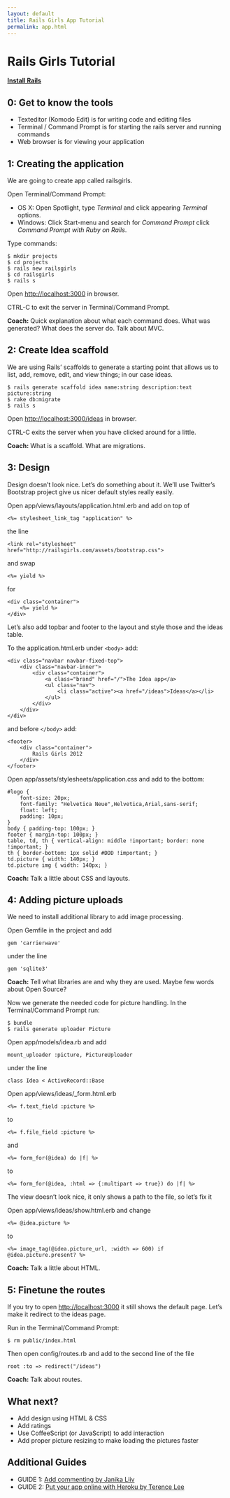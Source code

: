 ```yaml
---
layout: default
title: Rails Girls App Tutorial
permalink: app.html
---
```


# Rails Girls Tutorial
      
[**Install Rails**](/install)


## 0: Get to know the tools

* Texteditor (Komodo Edit) is for writing code and editing files
* Terminal / Command Prompt is for starting the rails server and running commands
* Web browser is for viewing your application


## 1: Creating the application

We are going to create app called railsgirls.

Open Terminal/Command Prompt:

* OS X: Open Spotlight, type *Terminal* and click appearing *Terminal* options.
* Windows: Click Start-menu and search for *Command Prompt* click *Command Prompt with Ruby on Rails*.

Type commands:

<pre><code><span class="ps1">$</span> mkdir projects
<span class="ps1">$</span> cd projects
<span class="ps1">$</span> rails new railsgirls
<span class="ps1">$</span> cd railsgirls
<span class="ps1">$</span> rails s</code></pre>

Open [http://localhost:3000](http://localhost:3000) in browser.

CTRL-C to exit the server in Terminal/Command Prompt.

**Coach:** Quick explanation about what each command does. What was generated? What does the server do. Talk about MVC.


## 2: Create Idea scaffold

We are using Rails&#8217; scaffolds to generate a starting point that allows us to list, add, remove, edit, and view things; in our case ideas.

<pre><code><span class="ps1">$</span> rails generate scaffold idea name:string description:text picture:string
<span class="ps1">$</span> rake db:migrate
<span class="ps1">$</span> rails s</code></pre>

Open [http://localhost:3000/ideas](http://localhost:3000/ideas) in browser.

CTRL-C exits the server when you have clicked around for a little.

**Coach:** What is a scaffold. What are migrations.


## 3: Design

Design doesn&#8217;t look nice. Let&#8217;s do something about it. We&#8217;ll use Twitter&#8217;s Bootstrap project give us nicer default styles really easily.

Open app/views/layouts/application.html.erb and add on top of

<pre><code>&lt;%= stylesheet_link_tag &quot;application&quot; %&gt;</code></pre>

the line

<pre><code>&lt;link rel=&quot;stylesheet&quot; href=&quot;http://railsgirls.com/assets/bootstrap.css&quot;&gt;</code></pre>

and swap

<pre><code>&lt;%= yield %&gt;</code></pre>

for

<pre><code>&lt;div class=&quot;container&quot;&gt;
    &lt;%= yield %&gt;
&lt;/div&gt;</code></pre>

Let&#8217;s also add topbar and footer to the layout and style those and the ideas table.

To the application.html.erb under <code>&lt;body&gt;</code> add:

<pre><code>&lt;div class=&quot;navbar navbar-fixed-top&quot;&gt;
    &lt;div class=&quot;navbar-inner&quot;&gt;
        &lt;div class=&quot;container"&gt;
            &lt;a class=&quot;brand&quot; href=&quot;/&quot;&gt;The Idea app&lt;/a&gt;
            &lt;ul class=&quot;nav&quot;>
                &lt;li class=&quot;active"&gt;&lt;a href=&quot;/ideas&quot;&gt;Ideas&lt;/a&gt;&lt;/li&gt;
            &lt;/ul&gt;
        &lt;/div&gt;
    &lt;/div&gt;
&lt;/div&gt;</code></pre>

and before <code>&lt;/body&gt;</code> add:

<pre><code>&lt;footer&gt;
    &lt;div class=&quot;container&quot;&gt;
        Rails Girls 2012
    &lt;/div&gt;
&lt;/footer&gt;</code></pre>

Open app/assets/stylesheets/application.css and add to the bottom:

<pre><code>#logo { 
    font-size: 20px;
    font-family: &quot;Helvetica Neue&quot;,Helvetica,Arial,sans-serif;
    float: left;
    padding: 10px;
}
body { padding-top: 100px; }
footer { margin-top: 100px; }
table, td, th { vertical-align: middle !important; border: none !important; }
th { border-bottom: 1px solid #DDD !important; }
td.picture { width: 140px; }
td.picture img { width: 140px; }</code></pre>

**Coach:** Talk a little about CSS and layouts.


## 4: Adding picture uploads

We need to install additional library to add image processing.

Open Gemfile in the project and add

<pre><code>gem &#39;carrierwave&#39;</code></pre>

under the line

<pre><code>gem &#39;sqlite3&#39;</code></pre>

**Coach:** Tell what libraries are and why they are used. Maybe few words about Open Source?

Now we generate the needed code for picture handling. In the Terminal/Command Prompt run:

<pre><code><span class="ps1">$</span> bundle
<span class="ps1">$</span> rails generate uploader Picture</code></pre>

Open app/models/idea.rb and add

<pre><code>mount_uploader :picture, PictureUploader</code></pre>

under the line

<pre><code>class Idea &lt; ActiveRecord::Base</code></pre>

Open app/views/ideas/_form.html.erb

<pre><code>&lt;%= f.text_field :picture %&gt;</code></pre>

to

<pre><code>&lt;%= f.file_field :picture %&gt;</code></pre>

and

<pre><code>&lt;%= form_for(@idea) do |f| %&gt;</code></pre>

to

<pre><code>&lt;%= form_for(@idea, :html =&gt; {:multipart =&gt; true}) do |f| %&gt;</code></pre>

The view doesn&#8217;t look nice, it only shows a path to the file, so let&#8217;s fix it

Open app/views/ideas/show.html.erb and change

<pre><code>&lt;%= @idea.picture %&gt;</code></pre>

to

<pre><code>&lt;%= image_tag(@idea.picture_url, :width =&gt; 600) if @idea.picture.present? %&gt;</code></pre>

**Coach:** Talk a little about HTML.


## 5: Finetune the routes

If you try to open [http://localhost:3000](http://localhost:3000) it still shows the default page. Let&#8217;s make it redirect to the ideas page.

Run in the Terminal/Command Prompt:

<pre><code><span class="ps1">$</span> rm public/index.html</code></pre>

Then open config/routes.rb and add to the second line of the file

<pre><code>root :to =&gt; redirect(&quot;/ideas&quot;)</code></pre>

**Coach:** Talk about routes.


## What next?

* Add design using HTML &amp; CSS
* Add ratings
* Use CoffeeScript (or JavaScript) to add interaction
* Add proper picture resizing to make loading the pictures faster
      

## Additional Guides

* GUIDE 1: [Add commenting by Janika Liiv](http://janikaliiv.eu/homework/)
* GUIDE 2: [Put your app online with Heroku by Terence Lee](/heroku)
